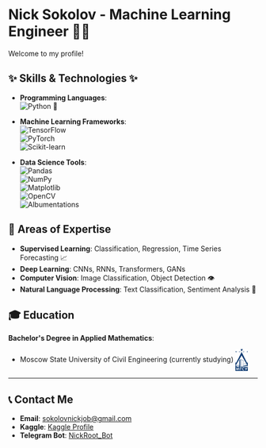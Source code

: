# Nick Sokolov - Machine Learning Engineer 👨‍💻

Welcome to my profile!

## ✨ Skills & Technologies ✨

- **Programming Languages**:  
  ![Python](https://img.shields.io/badge/Python-3.x-blue?logo=python&logoColor=white) 🐍

- **Machine Learning Frameworks**:  
  ![TensorFlow](https://img.shields.io/badge/TensorFlow-2.7-orange?logo=tensorflow&logoColor=white)  
  ![PyTorch](https://img.shields.io/badge/PyTorch-1.10-red?logo=pytorch&logoColor=white)  
  ![Scikit-learn](https://img.shields.io/badge/Scikit--learn-1.0.2-blue?logo=scikitlearn&logoColor=white)

- **Data Science Tools**:  
  ![Pandas](https://img.shields.io/badge/Pandas-1.3-blue?logo=pandas&logoColor=white)  
  ![NumPy](https://img.shields.io/badge/NumPy-1.21.2-blue?logo=numpy&logoColor=white)    
  ![Matplotlib](https://img.shields.io/badge/Matplotlib-3.4-blue?logo=python&logoColor=white)   
  ![OpenCV](https://img.shields.io/badge/OpenCV-4.5.3-green?logo=opencv&logoColor=white)     
  ![Albumentations](https://img.shields.io/badge/Albumentations-1.0.3-yellow?logo=python&logoColor=white)

## 🚀 Areas of Expertise

- **Supervised Learning**: Classification, Regression, Time Series Forecasting 📈
- **Deep Learning**: CNNs, RNNs, Transformers, GANs
- **Computer Vision**: Image Classification, Object Detection 👁️
- **Natural Language Processing**: Text Classification, Sentiment Analysis 🧠

## 🎓 Education  
**Bachelor's Degree in Applied Mathematics**:  
- Moscow State University of Civil Engineering (currently studying)  <a href="https://mgsu.ru/" target="_blank">
    <img src="https://raw.githubusercontent.com/NickS0kolov/NickS0kolov/main/mgsu_logo.png" alt="МГСУ" width="25" style="vertical-align: middle;">
  </a>
---

## 📞 Contact Me

- **Email**: [sokolovnickjob@gmail.com](mailto:sokolovnickjob@gmail.com)
- **Kaggle**: [Kaggle Profile](https://www.kaggle.com/nickr0ot)
- **Telegram Bot**: [NickRoot_Bot](https://t.me/NickRoot_Bot)


